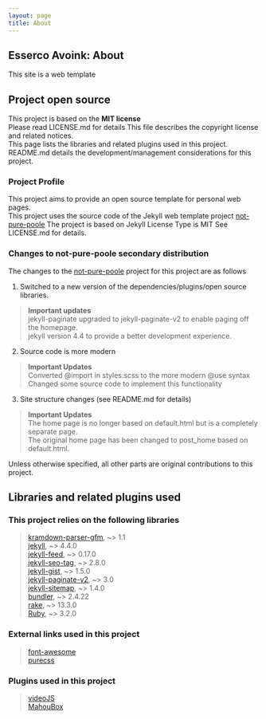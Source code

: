 ```yaml
---
layout: page
title: About
---
```


## Esserco Avoink: About
This site is a web template   

## Project open source

This project is based on the **MIT license**  
Please read LICENSE.md for details This file describes the copyright license and related notices.  
This page lists the libraries and related plugins used in this project.  
README.md details the development/management considerations for this project.

### Project Profile

This project aims to provide an open source template for personal web pages.  
This project uses the source code of the Jekyll web template project [not-pure-poole](https://github.com/vszhub/not-pure-poole) The project is based on Jekyll License Type is MIT See LICENSE.md for details.

### Changes to not-pure-poole secondary distribution

The changes to the [not-pure-poole](https://github.com/vszhub/not-pure-poole) project for this project are as follows  

1. Switched to a new version of the dependencies/plugins/open source libraries.
> **Important updates**  
> jekyll-paginate upgraded to jekyll-paginate-v2 to enable paging off the homepage.  
> jekyll version 4.4 to provide a better development experience.

2. Source code is more modern
> **Important Updates**  
> Converted @import in styles.scss to the more modern @use syntax Changed some source code to implement this functionality

3. Site structure changes (see README.md for details)
> **Important Updates**  
> The home page is no longer based on default.html but is a completely separate page.  
> The original home page has been changed to post_home based on default.html.

Unless otherwise specified, all other parts are original contributions to this project.

## Libraries and related plugins used

### This project relies on the following libraries

> [kramdown-parser-gfm](https://github.com/kramdown/parser-gfm), ~> 1.1  
> [jekyll](https://github.com/jekyll/jekyll), ~> 4.4.0  
> [jekyll-feed](https://github.com/jekyll/jekyll-feed), ~> 0.17.0  
> [jekyll-seo-tag](https://github.com/jekyll/jekyll-seo-tag), ~> 2.8.0  
> [jekyll-gist](https://github.com/jekyll/jekyll-gist), ~> 1.5.0  
> [jekyll-paginate-v2](https://github.com/sverrirs/jekyll-paginate-v2), ~> 3.0  
> [jekyll-sitemap](https://github.com/jekyll/jekyll-sitemap), ~> 1.4.0  
> [bundler](https://github.com/rubygems/bundler), ~> 2.4.22  
> [rake](https://github.com/ruby/rake), ~> 13.3.0  
> [Ruby](https://github.com/ruby/ruby), ~> 3.2.0

### External links used in this project

> [font-awesome](https://cdnjs.cloudflare.com/ajax/libs/font-awesome/6.7.2/css/all.min.css)  
> [purecss](https://unpkg.com/purecss@2.0.3/build/grids-responsive-min.css)

### Plugins used in this project

> [videoJS](https://github.com/videojs)  
> [MahouBox](https://github.com/Gan-fan-man/mahoubox)